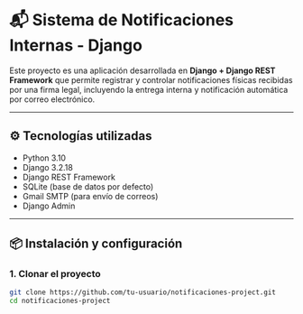 # 📬 Sistema de Notificaciones Internas - Django

Este proyecto es una aplicación desarrollada en **Django + Django REST Framework** que permite registrar y controlar notificaciones físicas recibidas por una firma legal, incluyendo la entrega interna y notificación automática por correo electrónico.

---

## ⚙️ Tecnologías utilizadas

- Python 3.10
- Django 3.2.18
- Django REST Framework
- SQLite (base de datos por defecto)
- Gmail SMTP (para envío de correos)
- Django Admin

---

## 📦 Instalación y configuración

### 1. Clonar el proyecto

```bash
git clone https://github.com/tu-usuario/notificaciones-project.git
cd notificaciones-project
